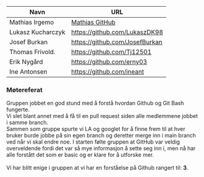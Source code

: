 | Navn | URL |
|---|---|
| Mathias Irgemo | [Mathias GitHub](https://github.com/mathiasirgemo) |
| Lukasz Kucharczyk | https://github.com/LukaszDK98 |
| Josef Burkan | https://github.com/JosefBurkan |
| Thomas Frivold. | https://github.com/Tj12501 |
| Erik Nygård | https://github.com/erny03
| Ine Antonsen | https://github.com/ineant 


### Møtereferat

Gruppen jobbet en god stund med å forstå hvordan Github og Git Bash fungerte.<br>
Vi slet blant annet med å få til en pull request siden alle medlemmene jobbet i samme branch. <br>
Sammen som gruppe spurte vi LA og googlet for å finne frem til at hver bruker burde jobbe på sin egen branch og deretter merge inn i main branch ved når vi skal endre noe. I starten følte gruppen at GitHub var veldig overveldende fordi det var så mye informasjon å sette seg inn i, men nå har alle forstått det som er basic og er klare for å utforske mer.<br><br>
Vi har blitt enige i gruppen at vi har en forståelse på Github rangert til: **3**.
